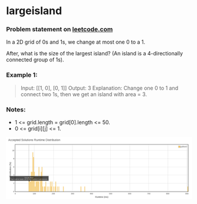 # largeisland

### Problem statement on [leetcode.com](https://leetcode.com/problems/making-a-large-island/description/)

In a 2D grid of 0s and 1s, we change at most one 0 to a 1.

After, what is the size of the largest island? (An island is a 4-directionally connected group of 1s).

### Example 1:

> Input: [[1, 0], [0, 1]]
> Output: 3
> Explanation: Change one 0 to 1 and connect two 1s, then we get an island with area = 3.

### Notes:

* 1 <= grid.length = grid[0].length <= 50.
* 0 <= grid[i][j] <= 1.

![Image of runtime](https://raw.githubusercontent.com/andribas404/largeisland/master/runtime.png)
